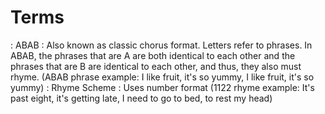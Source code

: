 # Terms

: ABAB : Also known as classic chorus format. Letters refer to phrases. In ABAB, the phrases that are A are both identical to each other and the phrases that are B are identical to each other, and thus, they also must rhyme. (ABAB phrase example: I like fruit, it's so yummy, I like fruit, it's so yummy)
: Rhyme Scheme : Uses number format (1122 rhyme example: It's past eight, it's getting late, I need to go to bed, to rest my head)
